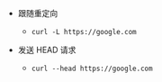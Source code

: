 - 跟随重定向
	- ```shell
	  curl -L https://google.com
	  ```
- 发送 HEAD 请求
	- ```shell
	  curl --head https://google.com
	  ```